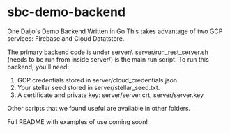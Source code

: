# sbc-demo-backend
One Daijo's Demo Backend
Written in Go
This takes advantage of two GCP services: Firebase and Cloud Datatstore.

The primary backend code is under server/.
server/run_rest_server.sh (needs to be run from inside server/) is the main run script.
To run this backend, you'll need:
1.  GCP credentials stored in server/cloud_credentials.json.
2.  Your stellar seed stored in server/stellar_seed.txt.
3.  A certificate and private key: server/server.crt, server/server.key

Other scripts that we found useful are available in other folders.

Full README with examples of use coming soon!
